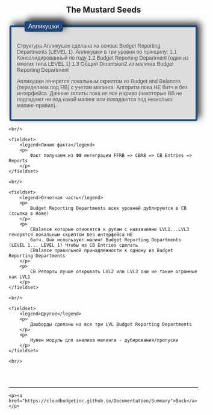 <html>
<body>

<head>
    <meta charset="UTF-8">
    <title>The Mustard Seeds</title>
</head>

<h2 id='pageTop'>The Mustard Seeds</h2>
<div>
    <fieldset>
        <legend>Апликушки</legend>
        <p>
            Структура Апликушек сделана на основе Budget Reporting Departments (LEVEL 1).
            Апликушки в три уровня по принципу:
            1.1 Консолидированный по году
            1.2 Budget Reporting Department (один из многих типа LEVEL 1)
            1.3 Общий Dimension2 из мапинга Budget Reporting Department
        </p>
        <p>
            Апликушки генерятся локальным скриптом из Budget and Balances (переделаем под RB) с учетом мапинга. Алгоритм
            пока НЕ батч и без интерфейса. Данные залиты пока не все и криво (некоторые ВВ не подпадают ни под какой
            мапинг или попадаются под несколько мапинг-правил).
        </p>
    </fieldset>

    <br/>

    <fieldset>
        <legend>Линия факта</legend>
        <p>
            Факт получаем из ФФ интеграции FFRB => CBRB => CB Entries => Reports
        </p>
    </fieldset>

    <br/>

    <fieldset>
        <legend>Отчетная часть</legend>
        <p>
            Budget Reporting Departments всех уровней дублируются в СВ (ссылка в Home)
        </p>
        <p>
            CBalance которые относятся к рулам c навзаниями LVL1...LVL3 генерятся локальным скриптом без интерфейса НЕ
            батч. Они используют мапинг Budget Reporting Departments (LEVEL 1... LEVEL 1) Чтобы из CB Entries сделать
            CBalance правильной принадлежности к одному из Budget Reporting Departments
        </p>
        <p>
            СВ Репорты лучше открывать LVL2 или LVL3 они не такие огромные как LVL1
        </p>
    </fieldset>

    <br/>

    <fieldset>
        <legend>Другое</legend>
        <p>
            Дашборды сделаны на все три LVL Budget Reporting Departments
        </p>
        <p>
            Нужен модуль для анализа мапинга - дубирования/пропуски
        </p>
    </fieldset>

    <br/>


</div>
<br/>


<br/>
<hr/>
<div>

    <p><a href="https://cloudbudgetinc.github.io/Documentation/Summary">Back</a></p>
</div>

<button onclick="topFunction()" id="myBtn" title="Go to top">Top</button>

<script>
    let mybutton = document.getElementById("myBtn");
    window.onscroll = function () {
        scrollFunction()
    };

    function scrollFunction() {
        mybutton.style.display = document.body.scrollTop > 20 || document.documentElement.scrollTop > 20 ? "block" : "none";
    }

    function topFunction() {
        document.body.scrollTop = 0;
        document.documentElement.scrollTop = 0;
    }
</script>

<style>

    #pageTop {
        text-align: center;
        font-weight: bold;
    }

    #myBtn {
        display: none;
        position: fixed;
        bottom: 20px;
        right: 30px;
        z-index: 99;
        font-size: 18px;
        border: 1px solid #b5e853;
        outline: none;
        background-color: #171717;
        color: #b5e853;
        cursor: pointer;
        padding: 15px;
        border-radius: 4px;
    }

    #myBtn:hover {
        background-color: #181818;
    }


    fieldset {
        font-family: sans-serif;
        border: 5px solid #1F497D;
        background: #ddd;
        border-radius: 5px;
        padding: 15px;
        color: #505050;
        box-shadow: 8px -8px 17px 0px rgba(0,0,0,0.75);
    }

    fieldset legend {
        background: #1F497D;
        color: #fff;
        padding: 5px 10px;
        font-size: 16px;
        border-radius: 5px;
        margin-left: 20px;
        box-shadow: 8px -8px 17px 0px rgba(0,0,0,0.75);
    }
</style>


</body>
</html>